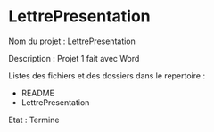 # LettrePresentation

Nom du projet : LettrePresentation

Description : Projet 1 fait avec Word



Listes des fichiers et des dossiers dans le repertoire : 

* README
* LettrePresentation

Etat : Termine